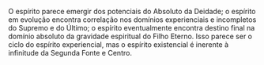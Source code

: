 ﻿O espírito parece emergir dos potenciais do Absoluto da Deidade; o espírito em evolução encontra correlação nos domínios experienciais e incompletos do Supremo e do Último; o espírito eventualmente encontra destino final na domínio absoluto da gravidade espiritual do Filho Eterno. Isso parece ser o ciclo do espírito experiencial, mas o espírito existencial é inerente à infinitude da Segunda Fonte e Centro.